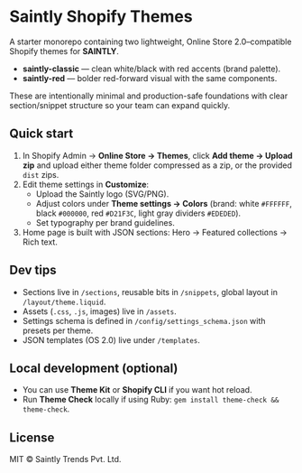 # Saintly Shopify Themes

A starter monorepo containing two lightweight, Online Store 2.0–compatible Shopify themes for **SAINTLY**.

- **saintly-classic** — clean white/black with red accents (brand palette).
- **saintly-red** — bolder red-forward visual with the same components.

These are intentionally minimal and production-safe foundations with clear section/snippet structure so your team can expand quickly.

## Quick start

1. In Shopify Admin → **Online Store → Themes**, click **Add theme → Upload zip** and upload either theme folder compressed as a zip, or the provided `dist` zips.
2. Edit theme settings in **Customize**:
   - Upload the Saintly logo (SVG/PNG).
   - Adjust colors under **Theme settings → Colors** (brand: white `#FFFFFF`, black `#000000`, red `#D21F3C`, light gray dividers `#EDEDED`).
   - Set typography per brand guidelines.
3. Home page is built with JSON sections: Hero → Featured collections → Rich text.

## Dev tips

- Sections live in `/sections`, reusable bits in `/snippets`, global layout in `/layout/theme.liquid`.
- Assets (`.css`, `.js`, images) live in `/assets`.
- Settings schema is defined in `/config/settings_schema.json` with presets per theme.
- JSON templates (OS 2.0) live under `/templates`.

## Local development (optional)
- You can use **Theme Kit** or **Shopify CLI** if you want hot reload.
- Run **Theme Check** locally if using Ruby: `gem install theme-check && theme-check`.

## License
MIT © Saintly Trends Pvt. Ltd.
